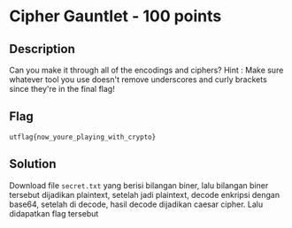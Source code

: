 # Cipher Gauntlet - 100 points
## Description

Can you make it through all of the encodings and ciphers?
Hint : Make sure whatever tool you use doesn't remove underscores and curly brackets since they're in the final flag!

## Flag
```
utflag{now_youre_playing_with_crypto}
```
## Solution
Download file ```secret.txt``` yang berisi bilangan biner, lalu bilangan biner tersebut dijadikan plaintext, setelah jadi plaintext, decode enkripsi dengan base64, setelah di decode, hasil decode dijadikan caesar cipher. Lalu didapatkan flag tersebut
